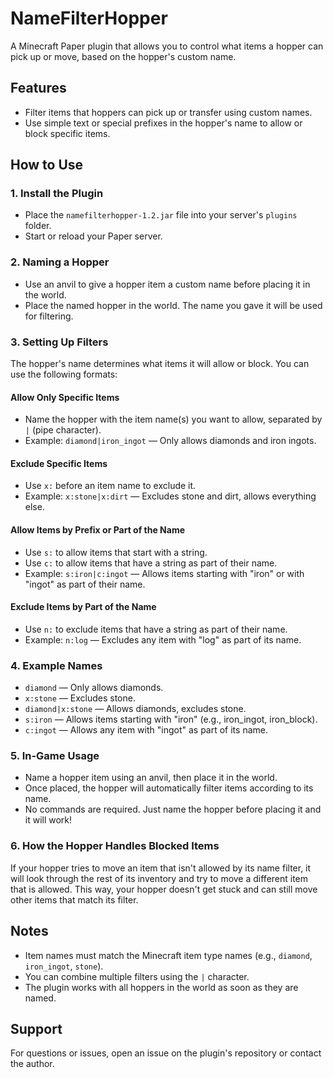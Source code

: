 # NameFilterHopper

A Minecraft Paper plugin that allows you to control what items a hopper can pick up or move, based on the hopper's custom name.

## Features
- Filter items that hoppers can pick up or transfer using custom names.
- Use simple text or special prefixes in the hopper's name to allow or block specific items.

## How to Use

### 1. Install the Plugin
- Place the `namefilterhopper-1.2.jar` file into your server's `plugins` folder.
- Start or reload your Paper server.

### 2. Naming a Hopper
- Use an anvil to give a hopper item a custom name before placing it in the world.
- Place the named hopper in the world. The name you gave it will be used for filtering.

### 3. Setting Up Filters
The hopper's name determines what items it will allow or block. You can use the following formats:

#### Allow Only Specific Items
- Name the hopper with the item name(s) you want to allow, separated by `|` (pipe character).
- Example: `diamond|iron_ingot` — Only allows diamonds and iron ingots.

#### Exclude Specific Items
- Use `x:` before an item name to exclude it.
- Example: `x:stone|x:dirt` — Excludes stone and dirt, allows everything else.

#### Allow Items by Prefix or Part of the Name
- Use `s:` to allow items that start with a string.
- Use `c:` to allow items that have a string as part of their name.
- Example: `s:iron|c:ingot` — Allows items starting with "iron" or with "ingot" as part of their name.

#### Exclude Items by Part of the Name
- Use `n:` to exclude items that have a string as part of their name.
- Example: `n:log` — Excludes any item with "log" as part of its name.

### 4. Example Names
- `diamond` — Only allows diamonds.
- `x:stone` — Excludes stone.
- `diamond|x:stone` — Allows diamonds, excludes stone.
- `s:iron` — Allows items starting with "iron" (e.g., iron_ingot, iron_block).
- `c:ingot` — Allows any item with "ingot" as part of its name.

### 5. In-Game Usage
- Name a hopper item using an anvil, then place it in the world.
- Once placed, the hopper will automatically filter items according to its name.
- No commands are required. Just name the hopper before placing it and it will work!

### 6. How the Hopper Handles Blocked Items
If your hopper tries to move an item that isn't allowed by its name filter, it will look through the rest of its inventory and try to move a different item that is allowed. This way, your hopper doesn't get stuck and can still move other items that match its filter.

## Notes
- Item names must match the Minecraft item type names (e.g., `diamond`, `iron_ingot`, `stone`).
- You can combine multiple filters using the `|` character.
- The plugin works with all hoppers in the world as soon as they are named.

## Support
For questions or issues, open an issue on the plugin's repository or contact the author.
